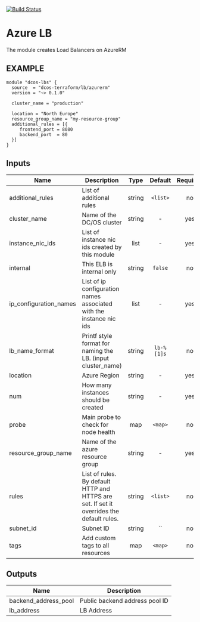 [![Build Status](https://jenkins-terraform.mesosphere.com/service/dcos-terraform-jenkins/job/dcos-terraform/job/terraform-azurerm-lb/job/master/badge/icon)](https://jenkins-terraform.mesosphere.com/service/dcos-terraform-jenkins/job/dcos-terraform/job/terraform-azurerm-lb/job/master/)

Azure LB
============
The module creates Load Balancers on AzureRM

EXAMPLE
-------

```hcl
module "dcos-lbs" {
  source  = "dcos-terraform/lb/azurerm"
  version = "~> 0.1.0"

  cluster_name = "production"

  location = "North Europe"
  resource_group_name = "my-resource-group"
  additional_rules = [{
     frontend_port = 8080
     backend_port  = 80
  }]
}
```


## Inputs

| Name | Description | Type | Default | Required |
|------|-------------|:----:|:-----:|:-----:|
| additional_rules | List of additional rules | string | `<list>` | no |
| cluster_name | Name of the DC/OS cluster | string | - | yes |
| instance_nic_ids | List of instance nic ids created by this module | list | - | yes |
| internal | This ELB is internal only | string | `false` | no |
| ip_configuration_names | List of ip configuration names associated with the instance nic ids | list | - | yes |
| lb_name_format | Printf style format for naming the LB. (input cluster_name) | string | `lb-%[1]s` | no |
| location | Azure Region | string | - | yes |
| num | How many instances should be created | string | - | yes |
| probe | Main probe to check for node health | map | `<map>` | no |
| resource_group_name | Name of the azure resource group | string | - | yes |
| rules | List of rules. By default HTTP and HTTPS are set. If set it overrides the default rules. | string | `<list>` | no |
| subnet_id | Subnet ID | string | `` | no |
| tags | Add custom tags to all resources | map | `<map>` | no |

## Outputs

| Name | Description |
|------|-------------|
| backend_address_pool | Public backend address pool ID |
| lb_address | LB Address |

